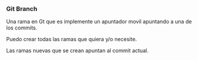 ### Git Branch
Una rama en Gt que es implemente un apuntador movil apuntando a una de los commits.


Puedo crear todas las ramas que quiera y/o necesite.

Las ramas nuevas que se crean apuntan al commit actual.